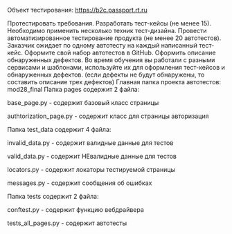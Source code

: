Объект тестирования: https://b2c.passport.rt.ru

Протестировать требования.
Разработать тест-кейсы (не менее 15). Необходимо применить несколько техник тест-дизайна.
Провести автоматизированное тестирование продукта (не менее 20 автотестов). Заказчик ожидает по одному автотесту на каждый написанный тест-кейс. Оформите свой набор автотестов в GitHub.
Оформить описание обнаруженных дефектов. Во время обучения вы работали с разными сервисами и шаблонами, используйте их для оформления тест-кейсов и обнаруженных дефектов. (если дефекты не будут обнаружены, то составить описание трех дефектов)
Главная папка проекта автотестов: mod28_final
Папка pages содержит 2 файла:

base_page.py - содержит базовый класс страницы

authtorization_page.py - содержит класс для страницы авторизация

Папка test_data содержит 4 файла:

invalid_data.py - содержит валидные данные для тестов

valid_data.py - содержит НЕвалидные данные для тестов

locators.py - содержит локаторы тестируемой страницы

messages.py - содержит сообщения об ошибках

Папка tests содержит 2 файла:

conftest.py - содержит функцию вебдрайвера

tests_all_pages.py - содержит автотесты
